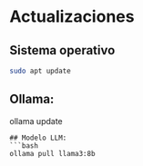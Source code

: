 # Actualizaciones  
## Sistema operativo
```bash
sudo apt update
```
## Ollama:
ollama update
```
## Modelo LLM:
```bash
ollama pull llama3:8b
```
